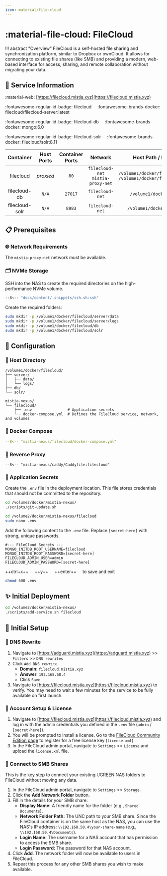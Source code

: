 ```yaml
---
icon: material/file-cloud
---
```


# :material-file-cloud: FileCloud

<!-- markdownlint-disable MD033 -->

!!! abstract "Overview"
    FileCloud is a self-hosted file sharing and synchronization platform, similar to Dropbox or ownCloud. It allows for connecting to existing file shares (like SMB) and providing a modern, web-based interface for access, sharing, and remote collaboration without migrating your data.

## 📑 Service Information

:material-web: [https://filecloud.mistia.xyz](https://filecloud.mistia.xyz)

:fontawesome-regular-id-badge: filecloud &nbsp;&nbsp;&nbsp; :fontawesome-brands-docker: filecloud/filecloud-server:latest

:fontawesome-regular-id-badge: filecloud-db &nbsp;&nbsp;&nbsp; :fontawesome-brands-docker: mongo:6.0

:fontawesome-regular-id-badge: filecloud-solr &nbsp;&nbsp;&nbsp; :fontawesome-brands-docker: filecloud/solr:8.11

| Container | Host Ports | Container Ports | Network | Host Path / Docker Volume | Container Path |
|:---------:|:----------:|:---------------:|:-------:|:-------------------------:|:--------------:|
| filecloud | *proxied* | `80` | `filecloud-net`<br>`mistia-proxy-net` | `/volume1/docker/filecloud/server/data`<br>`/volume1/docker/filecloud/server/logs` | `/var/www/html/data`<br>`/var/log/httpd` |
| filecloud-db | `N/A` | `27017` | `filecloud-net` | `/volume1/docker/filecloud/db` | `/data/db` |
| filecloud-solr | `N/A` | `8983` | `filecloud-net` | `/volume1/docker/filecloud/solr` | `/var/solr` |

## 📋 Prerequisites

### 🌐 Network Requirements

The `mistia-proxy-net` network must be available.

### 🗂️ NVMe Storage

SSH into the NAS to create the required directories on the high-performance NVMe volume.

```bash
--8<-- "docs/content/.snippets/ssh.sh:ssh"
```

Create the required folders:

```bash
sudo mkdir -p /volume1/docker/filecloud/server/data
sudo mkdir -p /volume1/docker/filecloud/server/logs
sudo mkdir -p /volume1/docker/filecloud/db
sudo mkdir -p /volume1/docker/filecloud/solr
```

## 🔧 Configuration

### 📂 Host Directory

```text
/volume1/docker/filecloud/
├── server/
│   ├── data/
│   └── logs/
├── db/
└── solr/

mistia-nexus/
└── filecloud/
    ├── .env                # Application secrets
    └── docker-compose.yml  # Defines the FileCloud service, network, and volumes
```

### 🐋 Docker Compose

```yaml title="docker-compose.yml"
--8<-- "mistia-nexus/filecloud/docker-compose.yml"
```

### 🔀 Reverse Proxy

```Caddyfile title="Caddyfile"
--8<-- "mistia-nexus/caddy/Caddyfile:filecloud"
```

### 📄 Application Secrets

Create the `.env` file in the deployment location. This file stores credentials that should not be committed to the repository.

```bash
cd /volume2/docker/mistia-nexus/
./scripts/git-update.sh

cd /volume2/docker/mistia-nexus/filecloud
sudo nano .env
```

Add the following content to the `.env` file. Replace `[secret-here]` with strong, unique passwords.

```text title=".env"
#--- FileCloud Secrets ---
MONGO_INITDB_ROOT_USERNAME=filecloud
MONGO_INITDB_ROOT_PASSWORD=[secret-here]
FILECLOUD_ADMIN_USER=admin
FILECLOUD_ADMIN_PASSWORD=[secret-here]
```

++ctrl+x++ &nbsp;&nbsp;&nbsp; ++y++ &nbsp;&nbsp;&nbsp; ++enter++ &nbsp;&nbsp;&nbsp; to save and exit

```bash
chmod 600 .env
```

## ✨ Initial Deployment

```bash
cd /volume2/docker/mistia-nexus/
./scripts/add-service.sh filecloud
```

## 🚀 Initial Setup

### 📝 DNS Rewrite

1. Navigate to [https://adguard.mistia.xyz](https://adguard.mistia.xyz) >> `Filters` >> `DNS rewrites`
2. Click `Add DNS rewrite`
    * **Domain**: `filecloud.mistia.xyz`
    * **Answer**: `192.168.50.4`
    * Click `Save`
3. Navigate to [https://filecloud.mistia.xyz](https://filecloud.mistia.xyz) to verify. You may need to wait a few minutes for the service to be fully available on first launch.

### 🪪 Account Setup & License

1. Navigate to [https://filecloud.mistia.xyz](https://filecloud.mistia.xyz) and log in with the admin credentials you defined in the `.env` file (`admin` / `[secret-here]`).
2. You will be prompted to install a license. Go to the [FileCloud Community Edition page](https://www.filecloud.com/community-edition/) to register for a free license key (`license.xml`).
3. In the FileCloud admin portal, navigate to `Settings` >> `License` and upload the `license.xml` file.

### 🔗 Connect to SMB Shares

This is the key step to connect your existing UGREEN NAS folders to FileCloud without moving any data.

1. In the FileCloud admin portal, navigate to `Settings` >> `Storage`.
2. Click the **Add Network Folder** button.
3. Fill in the details for your SMB share:
    * **Display Name:** A friendly name for the folder (e.g., `Shared Documents`).
    * **Network Folder Path:** The UNC path to your SMB share. Since the FileCloud container is on the same host as the NAS, you can use the NAS's IP address: `\\192.168.50.4\your-share-name` (e.g., `\\192.168.50.4\Documents`).
    * **Login Name:** The username for a NAS account that has permission to access the SMB share.
    * **Login Password:** The password for that NAS account.
4. Click **Add**. The network folder will now be available to users in FileCloud.
5. Repeat this process for any other SMB shares you wish to make available.
